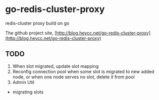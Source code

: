# go-redis-cluster-proxy
redis-cluster proxy build on go

The github project site, [http://blog.heycc.net/go-redis-cluster-proxy](http://blog.heycc.net/go-redis-cluster-proxy)

## TODO
1. When slot migrated, update slot mapping
2. Reconfig connection pool when some slot is migrated to new added node, or when one node serves no slot, delete it from pool
3. Admin Util
  * migrating slots